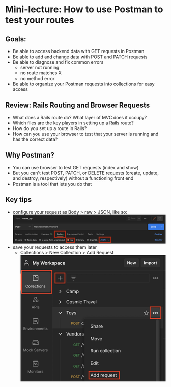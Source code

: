 # Mini-lecture: How to use Postman to test your routes

## Goals:
- Be able to access backend data with GET requests in Postman
- Be able to add and change data with POST and PATCH requests
- Be able to diagnose and fix common errors
  - server not running
  - no route matches X
  - no method error
- Be able to organize your Postman requests into collections for easy access

## Review: Rails Routing and Browser Requests
- What does a Rails route do? What layer of MVC does it occupy?
- Which files are the key players in setting up a Rails route?
- How do you set up a route in Rails?
- How can you use your browser to test that your server is running and has the correct data?

## Why Postman?
- You can use browser to test GET requests (index and show)
- But you can't test POST, PATCH, or DELETE requests (create, update, and destroy, respectively) without a functioning front end
- Postman is a tool that lets you do that

## Key tips
- configure your request as Body > raw > JSON, like so:
![screenshot highlighting the request config options: Body, raw, JSON](screenshots/postman-request-config.jpg)
- save your requests to access them later 
  - Collections > New Collection > Add Request
![screenshot highlighting the steps to create a new Postman request](screenshots/postman-organize-requests.jpg)